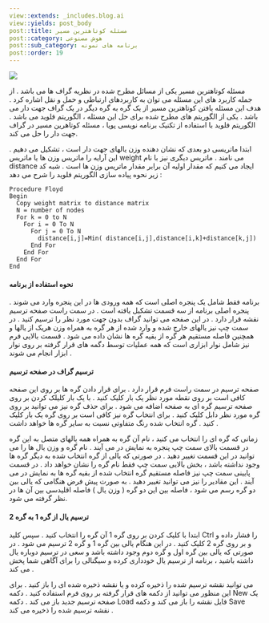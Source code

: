 ```yaml
---
view::extends: _includes.blog.ai
view::yields: post_body
post::title: مسئله کوتاهترین مسیر
post::category: هوش مصنوعی
post::sub_category: برنامه های نمونه
post::order: 19
---
```


![](@url('assets/images/ai/floyd-shortest-path.jpg'))

مسئله کوتاهترین مسیر یکی از مسائل مطرح شده در نظریه گراف ها می باشد . از جمله کاربرد های این مسئله می توان به کاربردهای ارتباطی و حمل و نقل اشاره کرد . هدف این مسئله یافتن کوتاهترین مسیر از یک گره به گره دیگر در یک گراف جهت دار می باشد . یکی از الگوریتم های مطرح شده برای حل این مسئله ، الگوریتم فلوید می باشد . الگوریتم فلوید با استفاده از تکنیک برنامه نویسی پویا ، مسئله کوتاهرین مسیر در گراف جهت دار را حل می کند.

ابتدا ماتریسی دو بعدی که نشان دهنده وزن یالهای جهت دار است ، تشکیل می دهیم . این آرایه را ماتریس وزن ها یا ماتریس weight می نامند . ماتریس دیگری نیز با نام distance ایجاد می کنیم که مقدار اولیه آن برابر مقدار ماتریس وزن ها است . شبه کد زیر نحوه پیاده سازی الگوریتم فلوید را شرح می دهد :

```basic
Procedure Floyd
Begin
  Copy weight matrix to distance matrix
  N = number of nodes
  For k = 0 to N
    For i = 0 To N
      For j = 0 To N
        distance[i,j]=Min( distance[i,j],distance[i,k]+distance[k,j])
      End For
    End For
  End For
End
```

#### نحوه استفاده از برنامه

برنامه فقط شامل یک پنجره اصلی است که همه ورودی ها در این پنجره وارد می شوند . پنجره اصلی برنامه از سه قسمت تشکیل یافته است . در سمت راست صفحه ترسیم نقشه قرار دارد . در این صفحه می توانید گراف بدون جهت مورد نظر را ترسیم کنید . در سمت چپ نیز یالهای خارج شده و وارد شده از هر گره به همراه وزن هریک از یالها و همچنین فاصله مستقیم هر گره از بقیه گره ها نشان داده می شود . قسمت بالایی فرم نیز شامل نوار ابزاری است که همه عملیات توسط دگمه های قرار گرفته بر روی نوار ابزار انجام می شوند .

#### ترسیم گراف در صفحه ترسیم

صفحه ترسیم در سمت راست فرم قرار دارد . برای قرار دادن گره ها بر روی این صفحه کافی است بر روی نقطه مورد نظر یک بار کلیک کنید . با یک بار کلیلک کردن بر روی صفحه ترسیم گره ای به صفحه اضافه می شود . برای حذف گره نیز می توانید بر روی گره مورد نظر دابل کلیک کنید . برای انتخاب گره نیز کافی است بر روی گره یک بار کلیک کنید . گره انتخاب شده رنگ متفاوتی نسبت به سایر گره ها خواهد داشت .

زمانی که گره ای را انتخاب می کنید ، نام آن گره به همراه همه یالهای متصل به این گره در قسمت بالای سمت چپ پنجره به نمایش در می آیند . نام گره و وزن یال ها را می توانید در این قسمت تغییر دهید . در صورتی که یالی از گره انتخاب شده به دیگر گره ها وجود نداشته باشد ، بخش بالایی سمت چپ فقط نام گره را نشان خواهد داد . در قسمت پایینی سمت چپ نیز فاصله مستقیم گره انتخاب شده از بقیه گره ها به نمایش در می آیند . این مقادیر را نیز می توانید تغییر دهید . به صورت پیش فرض هنگامی که یالی بین دو گره رسم می شود ، فاصله بین این دو گره ( وزن یال ) فاصله اقلیدسی بین آن ها در نظر گرفته می شود.

#### ترسیم یال از گره 1 به گره 2

ابتدا با کلیک کردن بر روی گره 1 آن گره را انتخاب کنید . سپس کلید Ctrl را فشار داده و و بر روی گره 2 کلیک کنید . در این هنگام یالی بین گره 1 و گره 2 ترسیم می شود . در صورتی که یالی بین گره اول و گره دوم وجود داشته باشد و سعی در ترسیم دوباره یال داشته باشید ، برنامه از ترسیم یال خودداری کرده و سیگنالی را برای آگاهی شما پخش می کند .

می توانید نقشه ترسیم شده را ذخیره کرده و یا نقشه ذخیره شده ای را باز کنید . برای این منظور می توانید از دکمه های قرار گرفته بر روی فرم استفاده کنید . دکمه New یک صفحه ترسیم جدید باز می کند . دکمه Load فایل نقشه را باز می کند و دکمه Save نقشه ترسیم شده را ذخیره می کند .
